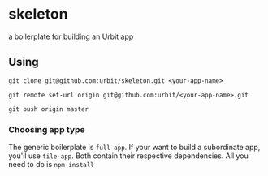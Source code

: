# skeleton
a boilerplate for building an Urbit app

## Using
```git clone git@github.com:urbit/skeleton.git <your-app-name>```

```git remote set-url origin git@github.com:urbit/<your-app-name>.git```

```git push origin master```

### Choosing app type
The generic boilerplate is `full-app`. If your want to build a subordinate app, you'll use `tile-app`.
Both contain their respective dependencies. All you need to do is `npm install`
